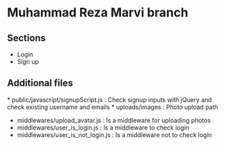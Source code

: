 # Muhammad Reza Marvi branch


## Sections

 * Login
 * Sign up

## Additional files

 *‌ public/javascript/signupScript.js : Check signup inputs with jQuery and check existing username and emails
 *‌ uploads/images : Photo upload path
 * middlewares/upload_avatar.js : Is a middleware for uploading photos
 * middlewares/user_is_login.js : Is a middleware to check login
 * middlewares/user_is_not_login.js : Is a middleware not to check login
